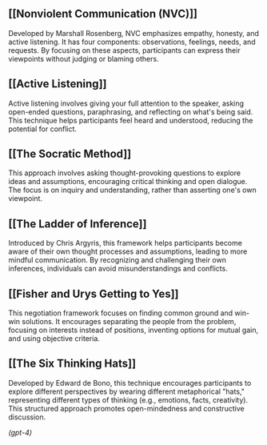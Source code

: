 ## [[Nonviolent Communication (NVC)]]

Developed by Marshall Rosenberg, NVC emphasizes empathy, honesty, and active listening. It has four components: observations, feelings, needs, and requests. By focusing on these aspects, participants can express their viewpoints without judging or blaming others.

## [[Active Listening]]

Active listening involves giving your full attention to the speaker, asking open-ended questions, paraphrasing, and reflecting on what's being said. This technique helps participants feel heard and understood, reducing the potential for conflict.

## [[The Socratic Method]]

This approach involves asking thought-provoking questions to explore ideas and assumptions, encouraging critical thinking and open dialogue. The focus is on inquiry and understanding, rather than asserting one's own viewpoint.

## [[The Ladder of Inference]]

Introduced by Chris Argyris, this framework helps participants become aware of their own thought processes and assumptions, leading to more mindful communication. By recognizing and challenging their own inferences, individuals can avoid misunderstandings and conflicts.

## [[Fisher and Urys Getting to Yes]]

This negotiation framework focuses on finding common ground and win-win solutions. It encourages separating the people from the problem, focusing on interests instead of positions, inventing options for mutual gain, and using objective criteria.

## [[The Six Thinking Hats]]

Developed by Edward de Bono, this technique encourages participants to explore different perspectives by wearing different metaphorical "hats," representing different types of thinking (e.g., emotions, facts, creativity). This structured approach promotes open-mindedness and constructive discussion.

*(gpt-4)*